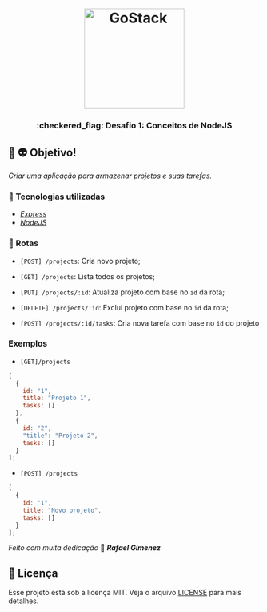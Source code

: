 <h1 align="center">
    <img alt="GoStack" src="https://rocketseat-cdn.s3-sa-east-1.amazonaws.com/bootcamp-header.png" width="200px" />
</h1>
</h1>

<h3 align="center">
  :checkered_flag: Desafio 1: Conceitos de NodeJS
</h3>

## :rocket: :alien: Objetivo!
_Criar uma aplicação para armazenar projetos e suas tarefas._

### :hammer: Tecnologias utilizadas

- _[Express](https://expressjs.com/pt-br/)_
- _[NodeJS](https://nodejs.org/en/)_

### :pushpin: Rotas

- `[POST] /projects`: Cria novo projeto;

- `[GET] /projects`: Lista todos os projetos;

- `[PUT] /projects/:id`: Atualiza projeto com base no `id` da rota;

- `[DELETE] /projects/:id`: Exclui projeto com base no `id` da rota;

- `[POST] /projects/:id/tasks`: Cria nova tarefa com base no `id`  do projeto


### Exemplos

- `[GET]/projects`
```js
[
  {
    id: "1",
    title: "Projeto 1",
    tasks: []
  },
  {
    id: "2",
    "title": "Projeto 2",
    tasks: []
  }
];
```


- `[POST] /projects`
```js
[
  {
    id: "1",
    title: "Novo projeto",
    tasks: []
  }
];
```
_Feito com muita dedicação_ :purple_heart: _**Rafael Gimenez**_
## :memo: Licença

Esse projeto está sob a licença MIT. Veja o arquivo [LICENSE](LICENSE.md) para mais detalhes.
